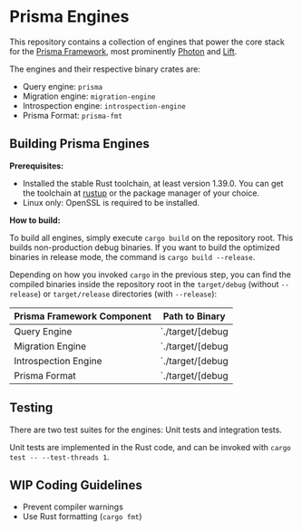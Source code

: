 # Prisma Engines

This repository contains a collection of engines that power the core stack for the [Prisma Framework](https://github.com/prisma/prisma2), most prominently [Photon](https://github.com/prisma/photonjs/) and [Lift](https://github.com/prisma/lift/).

The engines and their respective binary crates are:
- Query engine: `prisma`
- Migration engine: `migration-engine`
- Introspection engine: `introspection-engine`
- Prisma Format: `prisma-fmt`

## Building Prisma Engines

**Prerequisites:**
- Installed the stable Rust toolchain, at least version 1.39.0. You can get the toolchain at [rustup](https://rustup.rs/) or the package manager of your choice.
- Linux only: OpenSSL is required to be installed.

**How to build:**

To build all engines, simply execute `cargo build` on the repository root. This builds non-production debug binaries.
If you want to build the optimized binaries in release mode, the command is `cargo build --release`.

Depending on how you invoked `cargo` in the previous step, you can find the compiled binaries inside the repository root in the `target/debug` (without `--release`) or `target/release` directories (with `--release`):

| Prisma Framework Component | Path to Binary                                            |
| -------------------------- | --------------------------------------------------------- |
| Query Engine               | `./target/[debug|release]/prisma`                         |
| Migration Engine           | `./target/[debug|release]/migration-engine`               |
| Introspection Engine       | `./target/[debug|release]/introspection-engine`           |
| Prisma Format              | `./target/[debug|release]/prisma-fmt`                     |

## Testing

There are two test suites for the engines: Unit tests and integration tests.

Unit tests are implemented in the Rust code, and can be invoked with `cargo test -- --test-threads 1`.

## WIP Coding Guidelines
- Prevent compiler warnings
- Use Rust formatting (`cargo fmt`)
